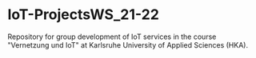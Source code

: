 # IoT-ProjectsWS_21-22
Repository for group development of IoT services in the course "Vernetzung und IoT" at Karlsruhe University of Applied Sciences (HKA). 
